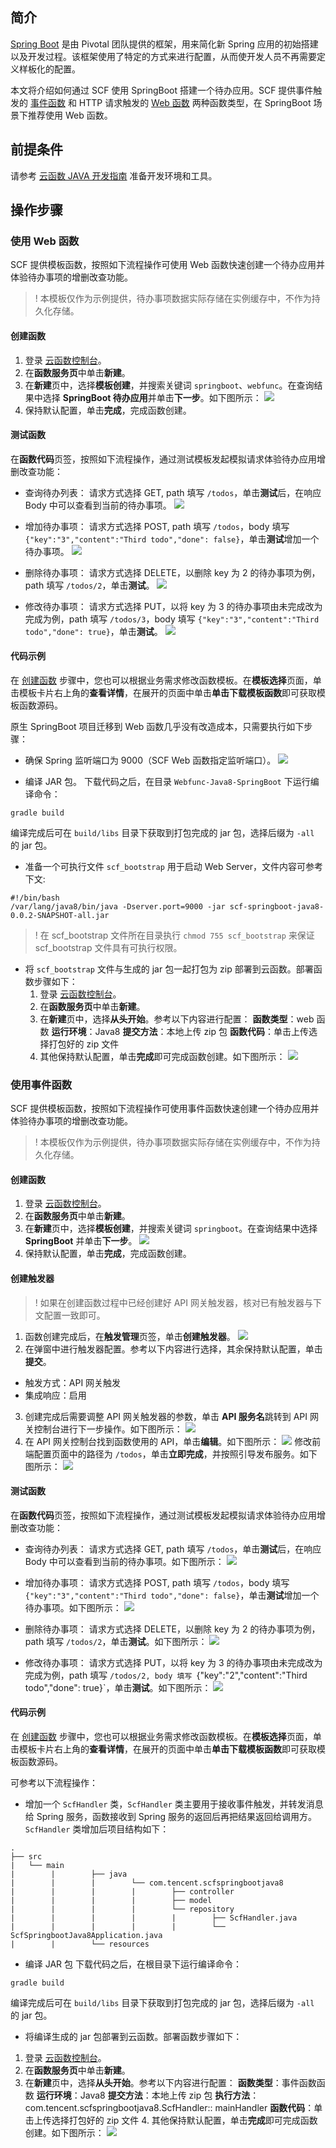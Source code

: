 
## 简介

 [Spring Boot](https://spring.io/projects/spring-boot) 是由 Pivotal 团队提供的框架，用来简化新 Spring 应用的初始搭建以及开发过程。该框架使用了特定的方式来进行配置，从而使开发人员不再需要定义样板化的配置。

本文将介绍如何通过 SCF 使用 SpringBoot 搭建一个待办应用。SCF 提供事件触发的 [事件函数](https://cloud.tencent.com/document/product/583/9210) 和 HTTP 请求触发的 [Web 函数](https://cloud.tencent.com/document/product/583/56124) 两种函数类型，在 SpringBoot 场景下推荐使用 Web 函数。

## 前提条件

请参考 [云函数 JAVA 开发指南](https://cloud.tencent.com/document/product/583/12214) 准备开发环境和工具。




## 操作步骤

### 使用 Web 函数

SCF 提供模板函数，按照如下流程操作可使用 Web 函数快速创建一个待办应用并体验待办事项的增删改查功能。

>! 本模板仅作为示例提供，待办事项数据实际存储在实例缓存中，不作为持久化存储。

#### 创建函数[](id:createwebfunc)

1.  登录 [云函数控制台](https://console.cloud.tencent.com/scf)。
2.  在**函数服务页**中单击**新建**。
3. 在**新建**页中，选择**模板创建**，并搜索关键词 `springboot`、`webfunc`。在查询结果中选择 **SpringBoot 待办应用**并单击**下一步**。如下图所示：
![](https://qcloudimg.tencent-cloud.cn/raw/2d969cfd33c1af14c8a4d913e758a079.png )
4. 保持默认配置，单击**完成**，完成函数创建。


#### 测试函数

在**函数代码**页签，按照如下流程操作，通过测试模板发起模拟请求体验待办应用增删改查功能：

-   查询待办列表：
 请求方式选择 GET, path 填写 `/todos`，单击**测试**后，在响应 Body 中可以查看到当前的待办事项。
 ![](https://qcloudimg.tencent-cloud.cn/raw/848f77562bfcd160ed6ce63befcbbc4b.png )

-   增加待办事项：
 请求方式选择 POST, path 填写 `/todos`，body 填写 `{"key":"3","content":"Third todo","done": false}`，单击**测试**增加一个待办事项。
 ![](https://qcloudimg.tencent-cloud.cn/raw/3660186c9ed79d085fe996d328b24050.png )

-   删除待办事项：
 请求方式选择 DELETE，以删除 key 为 2 的待办事项为例，path 填写 `/todos/2`，单击**测试**。
  ![](https://qcloudimg.tencent-cloud.cn/raw/0e360c365bf56fec6743965c744b56e6.png )

-   修改待办事项：
 请求方式选择 PUT，以将 key 为 3 的待办事项由未完成改为完成为例，path 填写 `/todos/3`，body 填写 `{"key":"3","content":"Third todo","done": true}`，单击**测试**。
 ![](https://qcloudimg.tencent-cloud.cn/raw/059637de6730a53a0b13ca912c17e882.png )



#### 代码示例

在 [创建函数](#createwebfunc) 步骤中，您也可以根据业务需求修改函数模板。在**模板选择**页面，单击模板卡片右上角的**查看详情**，在展开的页面中单击**单击下载模板函数**即可获取模板函数源码。

原生 SpringBoot 项目迁移到 Web 函数几乎没有改造成本，只需要执行如下步骤：

-   确保 Spring 监听端口为 9000（SCF Web 函数指定监听端口）。
 ![](https://qcloudimg.tencent-cloud.cn/raw/d47575ec0139f5eb6f4293e87fd93a4a.png )

-   编译 JAR 包。
 下载代码之后，在目录 `Webfunc-Java8-SpringBoot` 下运行编译命令：
  ```shell
  gradle build
  ```
 编译完成后可在 `build/libs` 目录下获取到打包完成的 jar 包，选择后缀为 `-all` 的 jar 包。

-   准备一个可执行文件 `scf_bootstrap` 用于启动 Web Server，文件内容可参考下文:
  ``` shell
  #!/bin/bash
  /var/lang/java8/bin/java -Dserver.port=9000 -jar scf-springboot-java8-0.0.2-SNAPSHOT-all.jar
  ```
>! 在 scf_bootstrap 文件所在目录执行 `chmod 755 scf_bootstrap` 来保证 scf_bootstrap 文件具有可执行权限。

-   将 `scf_bootstrap` 文件与生成的 jar 包一起打包为 zip 部署到云函数。部署函数步骤如下：
    1. 登录 [云函数控制台](https://console.cloud.tencent.com/scf)。
    2. 在**函数服务页**中单击**新建**。
    3. 在**新建**页中，选择**从头开始**。参考以下内容进行配置：
          **函数类型**：web 函数
          **运行环境**：Java8
          **提交方法**：本地上传 zip 包
          **函数代码**：单击上传选择打包好的 zip 文件
    4. 其他保持默认配置，单击**完成**即可完成函数创建。如下图所示：
  ![](https://qcloudimg.tencent-cloud.cn/raw/a7d6a46da50b4b036052fbffbbdc3f64.png )



### 使用事件函数



SCF 提供模板函数，按照如下流程操作可使用事件函数快速创建一个待办应用并体验待办事项的增删改查功能。

>! 本模板仅作为示例提供，待办事项数据实际存储在实例缓存中，不作为持久化存储。

#### 创建函数[](id:createnew)
1.  登录 [云函数控制台](https://console.cloud.tencent.com/scf)。
2.  在**函数服务页**中单击**新建**。
3. 在**新建**页中，选择**模板创建**，并搜索关键词 `springboot`。在查询结果中选择 **SpringBoot** 并单击**下一步**。
![](https://qcloudimg.tencent-cloud.cn/raw/65b09f8bb55d040c671e14f8181f4042.png )
4. 保持默认配置，单击**完成**，完成函数创建。

#### 创建触发器

>! 如果在创建函数过程中已经创建好 API 网关触发器，核对已有触发器与下文配置一致即可。

1.  函数创建完成后，在**触发管理**页签，单击**创建触发器**。
 ![](https://qcloudimg.tencent-cloud.cn/raw/ca56ea1857c4d2cc9fc80b278850cf4f.png )
2.  在弹窗中进行触发器配置。参考以下内容进行选择，其余保持默认配置，单击**提交**。
 -   触发方式：API 网关触发
 -   集成响应：启用
3.  创建完成后需要调整 API 网关触发器的参数，单击 **API 服务名**跳转到 API 网关控制台进行下一步操作。如下图所示：
![](https://qcloudimg.tencent-cloud.cn/raw/54306b91af946ec7fc47625ec2323630.png )
4.  在 API 网关控制台找到函数使用的 API，单击**编辑**。如下图所示：
![](https://qcloudimg.tencent-cloud.cn/raw/05698d7a681e6d031c1b72438cdc42fe.png )
修改前端配置页面中的路径为 `/todos`，单击**立即完成**，并按照引导发布服务。如下图所示：
![](https://qcloudimg.tencent-cloud.cn/raw/46c44df4249e235e7ef2101956d60c53.png )

#### 测试函数

在**函数代码**页签，按照如下流程操作，通过测试模板发起模拟请求体验待办应用增删改查功能：

-   查询待办列表：
 请求方式选择 GET, path 填写 `/todos`，单击**测试**后，在响应 Body 中可以查看到当前的待办事项。如下图所示：
 ![](https://qcloudimg.tencent-cloud.cn/raw/e4b753286399d7f114297d07dcdefd18.jpg )

-   增加待办事项：
 请求方式选择 POST, path 填写 `/todos`，body 填写 `{"key":"3","content":"Third todo","done": false}`，单击**测试**增加一个待办事项。如下图所示：
 ![](https://qcloudimg.tencent-cloud.cn/raw/b40a2869449b491b1911a9d1c7c603f8.jpg )

-   删除待办事项：
 请求方式选择 DELETE，以删除 key 为 2 的待办事项为例，path 填写 `/todos/2`，单击**测试**。如下图所示：
 ![](https://qcloudimg.tencent-cloud.cn/raw/5288a5fe3ef6e5a0aad1568bd0292a52.jpg )

-   修改待办事项：
 请求方式选择 PUT，以将 key 为 3 的待办事项由未完成改为完成为例，path 填写 `/todos/2, body 填写 `{"key":"2","content":"Third todo","done": true}`，单击**测试**。如下图所示：
 ![](https://qcloudimg.tencent-cloud.cn/raw/ecd542994b7637ed17fe5a8e72214463.jpg )

#### 代码示例
在 [创建函数](#createnew) 步骤中，您也可以根据业务需求修改函数模板。在**模板选择**页面，单击模板卡片右上角的**查看详情**，在展开的页面中单击**单击下载模板函数**即可获取模板函数源码。


可参考以下流程操作：

-   增加一个 `ScfHandler` 类，`ScfHandler` 类主要用于接收事件触发，并转发消息给 Spring 服务，函数接收到 Spring 服务的返回后再把结果返回给调用方。
  `ScfHandler` 类增加后项目结构如下：
  ```
  .
  ├── src
  |   └── main
  |        |        ├── java
  |        |        |        └── com.tencent.scfspringbootjava8
  |        |        |        |        ├── controller
  |        |        |        |        ├── model
  |        |        |        |        └── repository
  |        |        |        |        |        ├── ScfHandler.java
  |        |        |        |        |        └── ScfSpringbootJava8Application.java
  |        |        └── resources
  ```

-   编译 JAR 包
  下载代码之后，在根目录下运行编译命令：
  ```shell
  gradle build
  ```
  编译完成后可在 `build/libs` 目录下获取到打包完成的 jar 包，选择后缀为 `-all` 的 jar 包。

-   将编译生成的 jar 包部署到云函数。部署函数步骤如下：
   1. 登录 [云函数控制台](https://console.cloud.tencent.com/scf)。
   2. 在**函数服务页**中单击**新建**。
   3. 在**新建**页中，选择**从头开始**。参考以下内容进行配置：
     **函数类型**：事件函数函数
     **运行环境**：Java8
     **提交方法**：本地上传 zip 包
		 **执行方法**：com.tencent.scfspringbootjava8.ScfHandler:: mainHandler
		 **函数代码**：单击上传选择打包好的 zip 文件
	4. 其他保持默认配置，单击**完成**即可完成函数创建。如下图所示：
![](https://qcloudimg.tencent-cloud.cn/raw/7dc7b8546a710bfe12f9852a7a0f0563.png )




